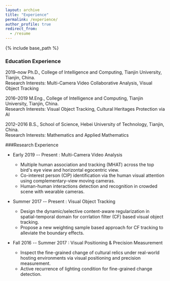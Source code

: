 ```yaml
---
layout: archive
title: "Experience"
permalink: /experience/
author_profile: true
redirect_from:
  - /resume
---
```


{% include base_path %}


### Education Experience

2019–now  Ph.D., College of Intelligence and Computing, Tianjin University, Tianjin, China.
<br /> Research Interests: Multi-Camera Video Collaborative Analysis, Visual Object Tracking

2016–2019  M.Eng., College of Intelligence and Computing, Tianjin University, Tianjin, China.
<br /> Research Interests: Visual Object Tracking, Cultural Heritages Protection via AI

2012–2016  B.S., School of Science, Hebei University of Technology, Tianjin, China.
<br /> Research Interests: Mathematics and Applied Mathematics


###Research Experience

* Early 2019 -- Present : Multi-Camera Video Analysis
  * Multiple human association and tracking (MHAT) across the top bird's eye view and horizontal egocentric view.
  * Co-interest person (CIP) identification via the human visual attention using complementary-view moving cameras.
  * Human-human interactions detection and recognition in crowded scene with wearable cameras.

* Summer 2017 -- Present : Visual Object Tracking
	* Design the dynamic/selective content-aware regularization in spatial-temporal domain for corrlation filter (CF) based visual object tracking.
	* Propose a new weighting sample based approach for CF tracking to alleviate the boundary effects.
	
* Fall 2016 -- Summer 2017 : Visual Positioning & Precision Measurement
	* Inspect the fine-grained change of cultural relics under real-world hosting environments via visual positioning and precision measurement.
	* Active recurrence of lighting condition for fine-grained change detection.